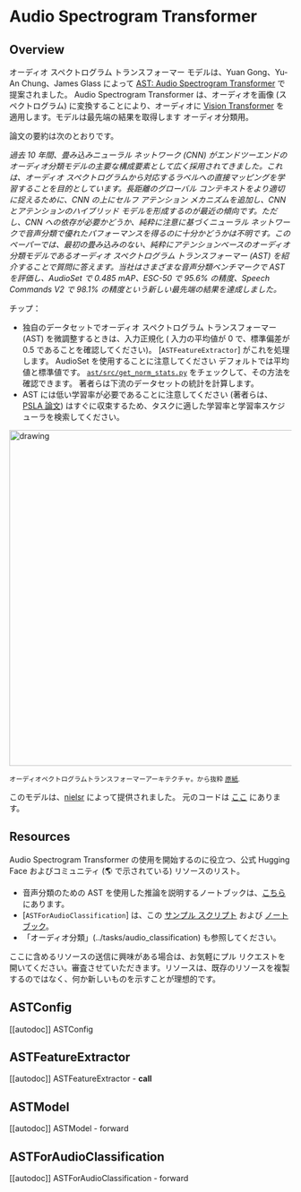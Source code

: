 <!--Copyright 2022 The HuggingFace Team. All rights reserved.

Licensed under the Apache License, Version 2.0 (the "License"); you may not use this file except in compliance with
the License. You may obtain a copy of the License at

http://www.apache.org/licenses/LICENSE-2.0

Unless required by applicable law or agreed to in writing, software distributed under the License is distributed on
an "AS IS" BASIS, WITHOUT WARRANTIES OR CONDITIONS OF ANY KIND, either express or implied. See the License for the
specific language governing permissions and limitations under the License.

⚠️ Note that this file is in Markdown but contain specific syntax for our doc-builder (similar to MDX) that may not be
rendered properly in your Markdown viewer.

-->

# Audio Spectrogram Transformer

## Overview

オーディオ スペクトログラム トランスフォーマー モデルは、Yuan Gong、Yu-An Chung、James Glass によって [AST: Audio Spectrogram Transformer](https://arxiv.org/abs/2104.01778) で提案されました。
Audio Spectrogram Transformer は、オーディオを画像 (スペクトログラム) に変換することにより、オーディオに [Vision Transformer](vit) を適用します。モデルは最先端の結果を取得します
オーディオ分類用。

論文の要約は次のとおりです。

*過去 10 年間、畳み込みニューラル ネットワーク (CNN) がエンドツーエンドのオーディオ分類モデルの主要な構成要素として広く採用されてきました。これは、オーディオ スペクトログラムから対応するラベルへの直接マッピングを学習することを目的としています。長距離のグローバル コンテキストをより適切に捉えるために、CNN の上にセルフ アテンション メカニズムを追加し、CNN とアテンションのハイブリッド モデルを形成するのが最近の傾向です。ただし、CNN への依存が必要かどうか、純粋に注意に基づくニューラル ネットワークで音声分類で優れたパフォーマンスを得るのに十分かどうかは不明です。このペーパーでは、最初の畳み込みのない、純粋にアテンションベースのオーディオ分類モデルであるオーディオ スペクトログラム トランスフォーマー (AST) を紹介することで質問に答えます。当社はさまざまな音声分類ベンチマークで AST を評価し、AudioSet で 0.485 mAP、ESC-50 で 95.6% の精度、Speech Commands V2 で 98.1% の精度という新しい最先端の結果を達成しました。*

チップ：

- 独自のデータセットでオーディオ スペクトログラム トランスフォーマー (AST) を微調整するときは、入力正規化 (
入力の平均値が 0 で、標準偏差が 0.5 であることを確認してください)。 [`ASTFeatureExtractor`] がこれを処理します。 AudioSet を使用することに注意してください
デフォルトでは平均値と標準値です。 [`ast/src/get_norm_stats.py`](https://github.com/YuanGongND/ast/blob/master/src/get_norm_stats.py) をチェックして、その方法を確認できます。
著者らは下流のデータセットの統計を計算します。
- AST には低い学習率が必要であることに注意してください (著者らは、
[PSLA 論文](https://arxiv.org/abs/2102.01243)) はすぐに収束するため、タスクに適した学習率と学習率スケジューラを検索してください。

<img src="https://huggingface.co/datasets/huggingface/documentation-images/resolve/main/transformers/model_doc/audio_spectogram_transformer_architecture.png"
alt="drawing" width="600"/>

<small> オーディオペクトログラムトランスフォーマーアーキテクチャ。から抜粋 <a href="https://arxiv.org/abs/2104.01778">原紙</a>.</small>

このモデルは、[nielsr](https://huggingface.co/nielsr) によって提供されました。
元のコードは [ここ](https://github.com/YuanGongND/ast) にあります。

## Resources

Audio Spectrogram Transformer の使用を開始するのに役立つ、公式 Hugging Face およびコミュニティ (🌎 で示されている) リソースのリスト。

<PipelineTag pipeline="audio-classification"/>

- 音声分類のための AST を使用した推論を説明するノートブックは、[こちら](https://github.com/NielsRogge/Transformers-Tutorials/tree/master/AST) にあります。
- [`ASTForAudioClassification`] は、この [サンプル スクリプト](https://github.com/huggingface/transformers/tree/main/examples/pytorch/audio-classification) および [ノートブック](https://colab.research.google.com/github/huggingface/notebooks/blob/main/examples/audio_classification.ipynb)。
- 「オーディオ分類」(../tasks/audio_classification) も参照してください。

ここに含めるリソースの送信に興味がある場合は、お気軽にプル リクエストを開いてください。審査させていただきます。リソースは、既存のリソースを複製するのではなく、何か新しいものを示すことが理想的です。

## ASTConfig

[[autodoc]] ASTConfig

## ASTFeatureExtractor

[[autodoc]] ASTFeatureExtractor
    - __call__

## ASTModel

[[autodoc]] ASTModel
    - forward

## ASTForAudioClassification

[[autodoc]] ASTForAudioClassification
    - forward